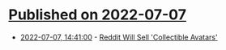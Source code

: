 # [Published on 2022-07-07](index.md)

* [2022-07-07, 14:41:00](https://tech.slashdot.org/story/22/07/07/1420215/reddit-will-sell-collectible-avatars?utm_source=rss1.0mainlinkanon&utm_medium=feed) - [Reddit Will Sell 'Collectible Avatars'](https://tech.slashdot.org/story/22/07/07/1420215/reddit-will-sell-collectible-avatars?utm_source=rss1.0mainlinkanon&utm_medium=feed)
